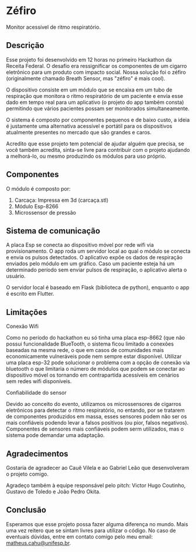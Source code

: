 # Zéfiro

Monitor acessível de ritmo respiratório.

## Descrição

Esse projeto foi desenvolvido em 12 horas no primeiro Hackathon da Receita Federal. O desafio era ressignificar os componentes de um cigarro eletrônico para um produto com impacto social. Nossa solução foi o zéfiro (originalmente chamado Breath Sensor, mas "zéfiro" é mais cool). 

O dispositivo consiste em um módulo que se encaixa em um tubo de respiração que monitora o ritmo respiratório de um paciente e envia esse dado em tempo real para um aplicativo (o projeto do app também consta) permitindo que vários pacientes possam ser monitorados simultaneamente.

O sistema é composto por componentes pequenos e de baixo custo, a ideia é justamente uma alternativa acessível e portátil para os dispositivos atualmente presentes no mercado que são grandes e caros.

Acredito que esse projeto tem potencial de ajudar alguém que precisa, se você também acredita, sinta-se livre para contribuir com o projeto ajudando a melhorá-lo, ou mesmo produzindo os módulos para uso próprio.

## Componentes

O módulo é composto por:
1. Carcaça: Impressa em 3d (carcaça.stl)
2. Módulo Esp-8266
3. Microssensor de pressão

## Sistema de comunicação

A placa Esp se conecta ao dispositivo móvel por rede wifi via provisionamento. O app roda um servidor local ao qual o módulo se conecta e envia os pulsos detectados. O aplicativo expõe os dados de respiração enviados pelo módulo em um gráfico. Caso um paciente esteja há um determinado período sem enviar pulsos de respiração, o aplicativo alerta o usuário.

O servidor local é baseado em Flask (biblioteca de python), enquanto o app é escrito em Flutter.

## Limitações

Conexão Wifi

Como no período do hackathon eu só tinha uma placa esp-8662 (que não possui funcionalidade BlueTooth, o sistema ficou limitado a conexões baseadas na mesma rede, o que em casos de comunidades mais economicamente vulneráveis pode nem sempre estar disponível.
Utilizar uma placa esp-32 pode solucionar o problema com a opção de conexão via bluetooth o que limitaria o número de módulos que podem se conectar ao dispositivo móvel os tornando em contrapartida acessíveis em cenários sem redes wifi disponíveis.

Confiabilidade do sensor

Devido ao conceito do evento, utilizamos os microssensores de cigarros eletrônicos para detectar o ritmo respiratório, no entando, por se tratarem de componentes produzidos em massa, esses sensores podem não ser os mais confiáveis podendo levar a falsos positivos (ou pior, falsos negativos). Componentes de sensores mais confiáveis podem serm utilizados, mas o sistema pode demandar uma adaptação.

## Agradecimentos

Gostaria de agradecer ao Cauê Vilela e ao Gabriel Leão que desenvolveram o projeto comigo.

Agradeço também à equipe responsável pelo pitch: Victor Hugo Coutinho, Gustavo de Toledo e João Pedro Okita.

## Conclusão

Esperamos que esse projeto possa fazer alguma diferença no mundo. Mais uma vez reitero que se sintam livres para utilizar o código. No caso de eventuais dúvidas, entre em contato comigo pelo meu email: matheus.cahu@unifesp.br.

